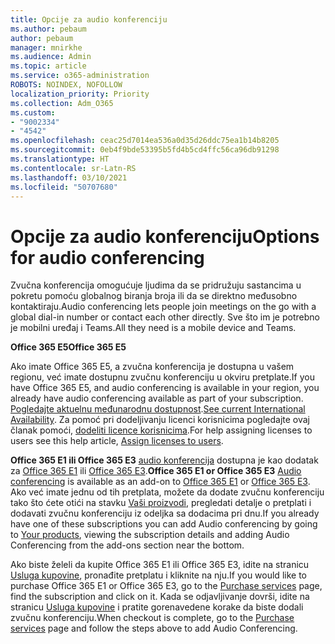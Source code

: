```yaml
---
title: Opcije za audio konferenciju
ms.author: pebaum
author: pebaum
manager: mnirkhe
ms.audience: Admin
ms.topic: article
ms.service: o365-administration
ROBOTS: NOINDEX, NOFOLLOW
localization_priority: Priority
ms.collection: Adm_O365
ms.custom:
- "9002334"
- "4542"
ms.openlocfilehash: ceac25d7014ea536a0d35d26ddc75ea1b14b8205
ms.sourcegitcommit: 0eb4f9bde53395b5fd4b5cd4ffc56ca96db91298
ms.translationtype: HT
ms.contentlocale: sr-Latn-RS
ms.lasthandoff: 03/10/2021
ms.locfileid: "50707680"
---
```

# <a name="options-for-audio-conferencing"></a><span data-ttu-id="f0e03-102">Opcije za audio konferenciju</span><span class="sxs-lookup"><span data-stu-id="f0e03-102">Options for audio conferencing</span></span>

<span data-ttu-id="f0e03-103">Zvučna konferencija omogućuje ljudima da se pridružuju sastancima u pokretu pomoću globalnog biranja broja ili da se direktno međusobno kontaktiraju.</span><span class="sxs-lookup"><span data-stu-id="f0e03-103">Audio conferencing lets people join meetings on the go with a global dial-in number or contact each other directly.</span></span> <span data-ttu-id="f0e03-104">Sve što im je potrebno je mobilni uređaj i Teams.</span><span class="sxs-lookup"><span data-stu-id="f0e03-104">All they need is a mobile device and Teams.</span></span>

<span data-ttu-id="f0e03-105">**Office 365 E5**</span><span class="sxs-lookup"><span data-stu-id="f0e03-105">**Office 365 E5**</span></span>

<span data-ttu-id="f0e03-106">Ako imate Office 365 E5, a zvučna konferencija je dostupna u vašem regionu, već imate dostupnu zvučnu konferenciju u okviru pretplate.</span><span class="sxs-lookup"><span data-stu-id="f0e03-106">If you have Office 365 E5, and audio conferencing is available in your region, you already have audio conferencing available as part of your subscription.</span></span> <span data-ttu-id="f0e03-107">[Pogledajte aktuelnu međunarodnu dostupnost](https://go.microsoft.com/fwlink/p/?LinkID=839556).</span><span class="sxs-lookup"><span data-stu-id="f0e03-107">[See current International Availability](https://go.microsoft.com/fwlink/p/?LinkID=839556).</span></span> <span data-ttu-id="f0e03-108">Za pomoć pri dodeljivanju licenci korisnicima pogledajte ovaj članak pomoći, [dodeliti licence korisnicima](https://docs.microsoft.com/microsoft-365/admin/manage/assign-licenses-to-users).</span><span class="sxs-lookup"><span data-stu-id="f0e03-108">For help assigning licenses to users see this help article, [Assign licenses to users](https://docs.microsoft.com/microsoft-365/admin/manage/assign-licenses-to-users).</span></span>

<span data-ttu-id="f0e03-109">**Office 365 E1 ili Office 365 E3**
[audio konferencija](https://docs.microsoft.com/microsoftteams/audio-conferencing-in-office-365) dostupna je kao dodatak za [Office 365 E1](https://www.microsoft.com/microsoft-365/business/office-365-enterprise-e1-business-software) ili [Office 365 E3](https://www.microsoft.com/microsoft-365/business/office-365-enterprise-e3-business-software).</span><span class="sxs-lookup"><span data-stu-id="f0e03-109">**Office 365 E1 or Office 365 E3**
[Audio conferencing](https://docs.microsoft.com/microsoftteams/audio-conferencing-in-office-365) is available as an add-on to [Office 365 E1](https://www.microsoft.com/microsoft-365/business/office-365-enterprise-e1-business-software) or [Office 365 E3](https://www.microsoft.com/microsoft-365/business/office-365-enterprise-e3-business-software).</span></span>  <span data-ttu-id="f0e03-110">Ako već imate jednu od tih pretplata, možete da dodate zvučnu konferenciju tako što ćete otići na stavku [Vaši proizvodi](https://go.microsoft.com/fwlink/p/?linkid=842054), pregledati detalje o pretplati i dodavati zvučnu konferenciju iz odeljka sa dodacima pri dnu.</span><span class="sxs-lookup"><span data-stu-id="f0e03-110">If you already have one of these subscriptions you can add Audio conferencing by going to [Your products](https://go.microsoft.com/fwlink/p/?linkid=842054), viewing the subscription details and adding Audio Conferencing from the add-ons section near the bottom.</span></span>

<span data-ttu-id="f0e03-111">Ako biste želeli da kupite Office 365 E1 ili Office 365 E3, idite na stranicu [Usluga kupovine](https://go.microsoft.com/fwlink/p/?linkid=868433), pronađite pretplatu i kliknite na nju.</span><span class="sxs-lookup"><span data-stu-id="f0e03-111">If you would like to purchase Office 365 E1 or Office 365 E3, go to the [Purchase services](https://go.microsoft.com/fwlink/p/?linkid=868433) page, find the subscription and click on it.</span></span>  <span data-ttu-id="f0e03-112">Kada se odjavljivanje dovrši, idite na stranicu [Usluga kupovine](https://go.microsoft.com/fwlink/p/?linkid=868433) i pratite gorenavedene korake da biste dodali zvučnu konferenciju.</span><span class="sxs-lookup"><span data-stu-id="f0e03-112">When checkout is complete, go to the [Purchase services](https://go.microsoft.com/fwlink/p/?linkid=868433) page and follow the steps above to add Audio Conferencing.</span></span>
